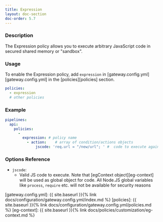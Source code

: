 ```yaml
---
title: Expression
layout: doc-section
doc-order: 5.7
---
```


### Description

The Expression policy allows you to execute arbitrary JavaScript code in secured shared memory or "sandbox".

### Usage

To enable the Expression policy, add `expression` in [gateway.config.yml][gateway.config.yml] in the [policies][policies] section.

```yaml
policies:
  - expression
  # other policies
```

### Example

```yml
pipelines:
  api:
    policies:
      -
        expression: # policy name
          - action:    # array of condition/actions objects
              jscode: 'req.url = "/new/url"; ' #  code to execute against EG Context
```

### Options Reference
* `jscode`:
  - Valid JS code to execute. Note that [egContext object][eg-context] will be used as global object for code. All Node.JS global variables like `process`, `require` etc. will not be available for security reasons

[gateway.config.yml]: {{ site.baseurl }}{% link docs/configuration/gateway.config.yml/index.md %}
[policies]: {{ site.baseurl }}{% link docs/configuration/gateway.config.yml/policies.md %}
[eg-context]: {{ site.baseurl }}{% link docs/policies/customization/eg-context.md %}

